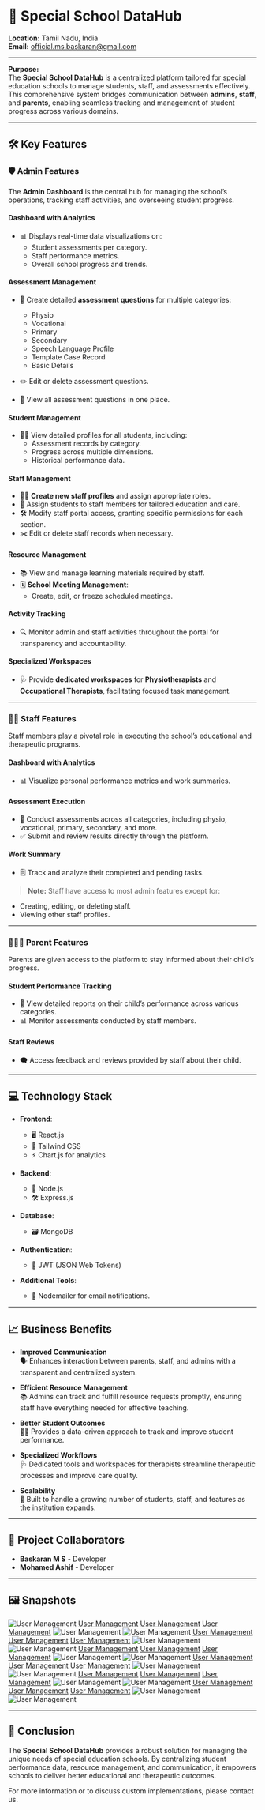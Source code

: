 # 📘 Special School DataHub  

**Location:** Tamil Nadu, India  
**Email:** [official.ms.baskaran@gmail.com](mailto:official.ms.baskaran@gmail.com)  

---

**Purpose:**  
The **Special School DataHub** is a centralized platform tailored for special education schools to manage students, staff, and assessments effectively. This comprehensive system bridges communication between **admins**, **staff**, and **parents**, enabling seamless tracking and management of student progress across various domains.  

---

## 🛠 Key Features  

### 🛡️ Admin Features  
The **Admin Dashboard** is the central hub for managing the school’s operations, tracking staff activities, and overseeing student progress.  

#### **Dashboard with Analytics**  
- 📊 Displays real-time data visualizations on:  
  - Student assessments per category.  
  - Staff performance metrics.  
  - Overall school progress and trends.  

#### **Assessment Management**  
- 📝 Create detailed **assessment questions** for multiple categories:  
  - Physio  
  - Vocational  
  - Primary  
  - Secondary  
  - Speech Language Profile  
  - Template Case Record  
  - Basic Details  

- ✏️ Edit or delete assessment questions.  
- 📄 View all assessment questions in one place.  

#### **Student Management**  
- 🧑‍🎓 View detailed profiles for all students, including:  
  - Assessment records by category.  
  - Progress across multiple dimensions.  
  - Historical performance data.  

#### **Staff Management**  
- 🧑‍🏫 **Create new staff profiles** and assign appropriate roles.  
- 🔄 Assign students to staff members for tailored education and care.  
- 🛠️ Modify staff portal access, granting specific permissions for each section.  
- ✂️ Edit or delete staff records when necessary.  

#### **Resource Management**  
- 📚 View and manage learning materials required by staff.  
- 🗓️ **School Meeting Management**:  
  - Create, edit, or freeze scheduled meetings.  

#### **Activity Tracking**  
- 🔍 Monitor admin and staff activities throughout the portal for transparency and accountability.  

#### **Specialized Workspaces**  
- 🩺 Provide **dedicated workspaces** for **Physiotherapists** and **Occupational Therapists**, facilitating focused task management.  

---

### 🧑‍🏫 Staff Features  
Staff members play a pivotal role in executing the school’s educational and therapeutic programs.  

#### **Dashboard with Analytics**  
- 📊 Visualize personal performance metrics and work summaries.  

#### **Assessment Execution**  
- 🎯 Conduct assessments across all categories, including physio, vocational, primary, secondary, and more.  
- ✅ Submit and review results directly through the platform.  

#### **Work Summary**  
- 🗒️ Track and analyze their completed and pending tasks.  

> **Note:** Staff have access to most admin features except for:  
- Creating, editing, or deleting staff.  
- Viewing other staff profiles.  

---

### 👨‍👩‍👦 Parent Features  
Parents are given access to the platform to stay informed about their child’s progress.  

#### **Student Performance Tracking**  
- 📖 View detailed reports on their child’s performance across various categories.  
- 📊 Monitor assessments conducted by staff members.  

#### **Staff Reviews**  
- 🗨️ Access feedback and reviews provided by staff about their child.  

---

## 💻 Technology Stack  

- **Frontend**:  
  - 🖥️ React.js  
  - 💅 Tailwind CSS  
  - ⚡ Chart.js for analytics  

- **Backend**:  
  - 🚀 Node.js  
  - 🛠️ Express.js  

- **Database**:  
  - 🗃️ MongoDB  

- **Authentication**:  
  - 🔑 JWT (JSON Web Tokens)  

- **Additional Tools**:  
  - 📨 Nodemailer for email notifications.  

---

## 📈 Business Benefits  

- **Improved Communication**  
  🗣️ Enhances interaction between parents, staff, and admins with a transparent and centralized system.  

- **Efficient Resource Management**  
  📚 Admins can track and fulfill resource requests promptly, ensuring staff have everything needed for effective teaching.  

- **Better Student Outcomes**  
  🧑‍🎓 Provides a data-driven approach to track and improve student performance.  

- **Specialized Workflows**  
  🩺 Dedicated tools and workspaces for therapists streamline therapeutic processes and improve care quality.  

- **Scalability**  
  🌟 Built to handle a growing number of students, staff, and features as the institution expands.  

---

## 👥 Project Collaborators  

- **Baskaran M S** - Developer  
- **Mohamed Ashif** - Developer  

---

## 🖼️ Snapshots  

  ![User Management](assets/screenshots/1.png)
  [User Management](assets/screenshots/2.png)
  [User Management](assets/screenshots/3.png)
  [User Management](assets/screenshots/4.png)
  ![User Management](assets/screenshots/5.png)
  ![User Management](assets/screenshots/6.png)
  [User Management](assets/screenshots/7.png)
  [User Management](assets/screenshots/8.png)
  [User Management](assests/screenshots/9.png)
  ![User Management](assets/screenshots/10.png)
  ![User Management](assets/screenshots/11.png)
  [User Management](assets/screenshots/12.png)
  [User Management](assets/screenshots/13.png)
  [User Management](assets/screenshots/14.png)
  ![User Management](assets/screenshots/15.png)
  ![User Management](assets/screenshots/16.png)
  [User Management](assets/screenshots/17.png)
  [User Management](assets/screenshots/18.png)
  [User Management](assets/screenshots/19.png)
  ![User Management](assets/screenshots/20.png)
  ![User Management](assets/screenshots/21.png)
  [User Management](assets/screenshots/22.png)
  [User Management](assets/screenshots/23.png)
  [User Management](assets/screenshots/24.png)
  ![User Management](assets/screenshots/25.png)
  ![User Management](assets/screenshots/26.png)
  [User Management](assets/screenshots/27.png)
  [User Management](assets/screenshots/28.png)
  [User Management](assets/screenshots/29.png)
  ![User Management](assets/screenshots/30.png)
  ![User Management](assets/screenshots/31.png)


---

## 📍 Conclusion  

The **Special School DataHub** provides a robust solution for managing the unique needs of special education schools. By centralizing student performance data, resource management, and communication, it empowers schools to deliver better educational and therapeutic outcomes.  

For more information or to discuss custom implementations, please contact us.  
